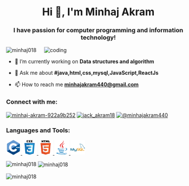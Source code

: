 <h1 align="center">Hi 👋, I'm Minhaj Akram</h1>
<h3 align="center">I have passion for computer programming and information technology!</h3>
<img align="right" alt="coding"width="400"src="https://camo.githubusercontent.com/cae12fddd9d6982901d82580bdf321d81fb299141098ca1c2d4891870827bf17/68747470733a2f2f6d69726f2e6d656469756d2e636f6d2f6d61782f313336302f302a37513379765349765f7430696f4a2d5a2e676966">
<p align="left"> <img src="https://komarev.com/ghpvc/?username=minhaj018&label=Profile%20views&color=0e75b6&style=flat" alt="minhaj018" /> </p>

- 🔭 I’m currently working on **Data structures and algorithm**

- 💬 Ask me about **#java,html,css,mysql,JavaScript,ReactJs**

- 📫 How to reach me **minhajakram440@gmail.com**
<h3 align="left">Connect with me:</h3>
<p align="left">
<a href="https://linkedin.com/in/minhaj-akram-922a9b252" target="blank"><img align="center" src="https://raw.githubusercontent.com/rahuldkjain/github-profile-readme-generator/master/src/images/icons/Social/linked-in-alt.svg" alt="minhaj-akram-922a9b252" height="30" width="40" /></a>
<a href="https://instagram.com/jack_akram18" target="blank"><img align="center" src="https://raw.githubusercontent.com/rahuldkjain/github-profile-readme-generator/master/src/images/icons/Social/instagram.svg" alt="jack_akram18" height="30" width="40" /></a>
<a href="https://www.youtube.com/c/@minhajakram440" target="blank"><img align="center" src="https://raw.githubusercontent.com/rahuldkjain/github-profile-readme-generator/master/src/images/icons/Social/youtube.svg" alt="@minhajakram440" height="30" width="40" /></a>
</p>

<h3 align="left">Languages and Tools:</h3>
<p align="left"> <a href="https://www.w3schools.com/cpp/" target="_blank" rel="noreferrer"> <img src="https://raw.githubusercontent.com/devicons/devicon/master/icons/cplusplus/cplusplus-original.svg" alt="cplusplus" width="40" height="40"/> </a> <a href="https://www.w3schools.com/css/" target="_blank" rel="noreferrer"> <img src="https://raw.githubusercontent.com/devicons/devicon/master/icons/css3/css3-original-wordmark.svg" alt="css3" width="40" height="40"/> </a> <a href="https://www.w3.org/html/" target="_blank" rel="noreferrer"> <img src="https://raw.githubusercontent.com/devicons/devicon/master/icons/html5/html5-original-wordmark.svg" alt="html5" width="40" height="40"/> </a> <a href="https://www.java.com" target="_blank" rel="noreferrer"> <img src="https://raw.githubusercontent.com/devicons/devicon/master/icons/java/java-original.svg" alt="java" width="40" height="40"/> </a> <a href="https://www.mysql.com/" target="_blank" rel="noreferrer"> <img src="https://raw.githubusercontent.com/devicons/devicon/master/icons/mysql/mysql-original-wordmark.svg" alt="mysql" width="40" height="40"/> </a> </p>

<p><img align="left" src="https://github-readme-stats.vercel.app/api/top-langs?username=minhaj018&show_icons=true&locale=en&layout=compact" alt="minhaj018" /></p>

<p>&nbsp;<img align="center" src="https://github-readme-stats.vercel.app/api?username=minhaj018&show_icons=true&locale=en" alt="minhaj018" /></p>

<p><img align="center" src="https://github-readme-streak-stats.herokuapp.com/?user=minhaj018&" alt="minhaj018" /></p>

